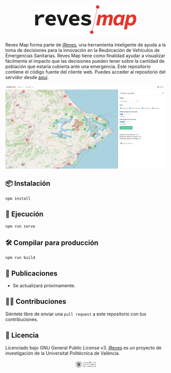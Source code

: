 <h1 align="center">
    <br>
    <img src="./public/img/ireves-logo.png" alt="Reves Map">
</h1>

Reves Map forma parte de [iReves](http://ireves.webs.upv.es/), una herramienta inteligente de ayuda a la toma de decisiones para la innovación en la Reubicación de Vehículos de Emergencias Sanitarias. Reves Map tiene como finalidad ayudar a visualizar fácilmente el impacto que las decisiones pueden tener sobre la cantidad de población que estaría cubierta ante una emergencia. Este repositorio contiene el código fuente del cliente web. Puedes acceder al repositorio del servidor desde [aquí](https://github.com/joancipria/ireves-map-server).

![screenshot](./screenshot.png)

## 📦 Instalación
```
npm install
```

## 🤖 Ejecución
```
npm run serve
```

## 🛠️ Compilar para producción
```
npm run build
```
## 📝 Publicaciones
   
- Se actualizará próximamente.

## 👨‍💻 Contribuciones
Siéntete libre de enviar una `pull request` a este repositorio con tus contribuciones.

## 📜 Licencia
Licenciado bajo GNU General Public License v3. [iReves](http://ireves.webs.upv.es/) es un proyecto de investigación de la Universitat Politècnica de València.
<div align="center">
<img style="width: 15%" title="a title" alt="Alt text" src="https://raw.githubusercontent.com/joancipria/VIHrtualApp-app/master/static/img/logos/upv.jpg">
</div>
